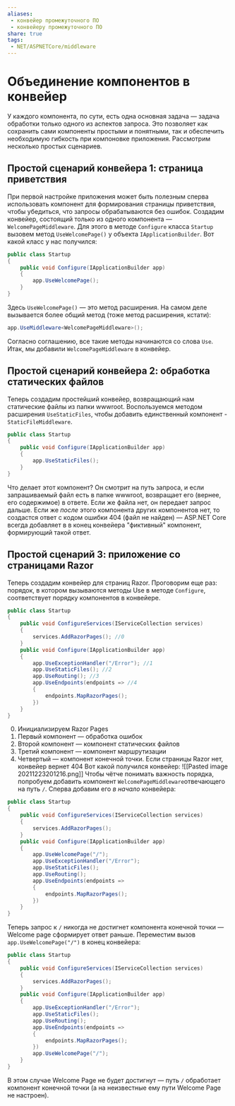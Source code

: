 ```yaml
---
aliases:
 - конвейер промежуточного ПО
 - конвейеру промежуточного ПО
share: true
tags:
 - NET/ASPNETCore/middleware
---
```

# Объединение компонентов в конвейер
У каждого компонента, по сути, есть одна основная задача — задача обработки только одного из аспектов запроса. Это позволяет как сохранить сами компоненты простыми и понятными, так и обеспечить необходимую гибкость при компоновке приложения.
Рассмотрим несколько простых сценариев.
## Простой сценарий конвейера 1: страница приветствия
При первой настройке приложения может быть полезным сперва использовать компонент для формирования страницы приветствия, чтобы убедиться, что запросы обрабатываются без ошибок.
Создадим конвейер, состоящий только из одного компонента — `WelcomePageMiddleware`. Для этого в методе `Configure` класса `Startup` вызовем метод `UseWelcomePage()` у объекта `IApplicationBuilder`. Вот какой класс у нас получился:
```csharp
public class Startup
{
	public void Configure(IApplicationBuilder app)
	{
		app.UseWelcomePage();
	}
}
```
Здесь `UseWelcomePage()` — это метод расширения. На самом деле вызывается более общий метод (тоже метод расширения, кстати):
```csharp
app.UseMiddleware<WelcomePageMiddleware>();
```
Согласно соглашению, все такие методы начинаются со слова `Use`.
Итак, мы добавили `WelcomePageMiddleware` в конвейер.
## Простой сценарий конвейера 2: обработка статических файлов
Теперь создадим простейший конвейер, возвращающий нам статические файлы из папки wwwroot. Воспользуемся методом расширения `UseStaticFiles`, чтобы добавить единственный компонент - `StaticFileMiddleware`.
```csharp
public class Startup
{
	public void Configure(IApplicationBuilder app)
	{
		app.UseStaticFiles();
	}
}
```
Что делает этот компонент? Он смотрит на путь запроса, и если запрашиваемый файл есть в папке wwwroot, возвращает его (вернее, его содержимое) в ответе. Если же файла нет, он передает запрос дальше. Если же *после* этого компонента других компонентов нет, то создастся ответ с кодом ошибки 404 (файл не найден) — ASP.NET Core всегда добавляет в в конец конвейера "фиктивный"  компонент, формирующий такой ответ.
## Простой сценарий 3: приложение со страницами Razor
Теперь создадим конвейер для страниц Razor. Проговорим еще раз: порядок, в котором вызываются методы Use в методе `Configure`, соответствует порядку компонентов в конвейере.
```csharp
public class Startup
{
	public void ConfigureServices(IServiceCollection services)
	{
		services.AddRazorPages(); //0
	}
	public void Configure(IApplicationBuilder app)
	{
		app.UseExceptionHandler("/Error"); //1
		app.UseStaticFiles(); //2
		app.UseRouting(); //3
		app.UseEndpoints(endpoints => //4
	 	{
			endpoints.MapRazorPages();
		})
	}
}
```
0. Инициализируем Razor Pages
1. Первый компонент — обработка ошибок
2. Второй компонент — компонент статических файлов
3. Третий компонент — компонент маршрутизации
4. Четвертый — компонент конечной точки. Если страницы Razor нет, конвейер вернет 404
Вот какой получился конвейер:
![[Pasted image 20211223201216.png]]
Чтобы чётче понимать важность порядка, попробуем добавить компонент `WelcomePageMiddleware`отвечающего на путь `/`.
Сперва добавим его *в начало* конвейера:
```csharp
public class Startup
{
	public void ConfigureServices(IServiceCollection services)
	{
		services.AddRazorPages();
	}
	public void Configure(IApplicationBuilder app)
	{
		app.UseWelcomePage("/");
		app.UseExceptionHandler("/Error");
		app.UseStaticFiles();
		app.UseRouting();
		app.UseEndpoints(endpoints =>
	 	{
			endpoints.MapRazorPages();
		})
	}
}
```
Теперь запрос к `/` никогда не достигнет компонента конечной точки — Welcome page сформирует ответ раньше.
Переместим вызов `app.UseWelcomePage("/")` в конец конвейера:
```csharp
public class Startup
{
	public void ConfigureServices(IServiceCollection services)
	{
		services.AddRazorPages();
	}
	public void Configure(IApplicationBuilder app)
	{
		app.UseExceptionHandler("/Error");
		app.UseStaticFiles();
		app.UseRouting();
		app.UseEndpoints(endpoints =>
	 	{
			endpoints.MapRazorPages();
		})
		app.UseWelcomePage("/");
	}
}
```
В этом случае Welcome Page не будет достигнут — путь `/` обработает компонент конечной точки (а на неизвестные ему пути Welcome Page не настроен).